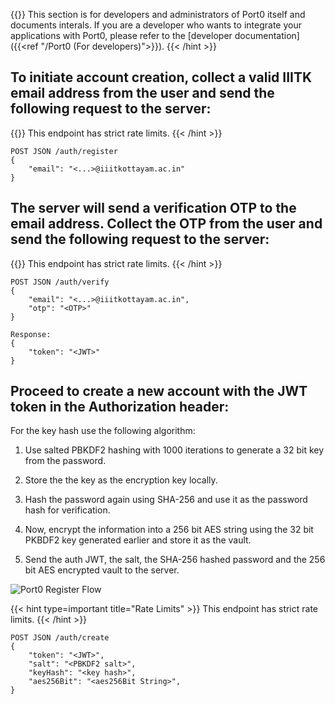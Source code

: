 ---
---

{{<hint type=note title="Note" >}}
This section is for developers and administrators of Port0 itself and documents interals. If you are a developer who wants to integrate your applications with Port0, please refer to the [developer documentation]({{<ref "/Port0 (For developers)">}}).
{{< /hint >}}

## To initiate account creation, collect a valid IIITK email address from the user and send the following request to the server:

{{<hint type=important title="Rate Limits" >}}
This endpoint has strict rate limits.
{{< /hint >}}

```
POST JSON /auth/register
{
    "email": "<...>@iiitkottayam.ac.in"
}
```

## The server will send a verification OTP to the email address. Collect the OTP from the user and send the following request to the server:

{{<hint type=important title="Rate Limits" >}}
This endpoint has strict rate limits.
{{< /hint >}}

```
POST JSON /auth/verify
{
    "email": "<...>@iiitkottayam.ac.in",
    "otp": "<OTP>"
}

Response:
{
    "token": "<JWT>"
}
```

## Proceed to create a new account with the JWT token in the Authorization header:

For the key hash use the following algorithm:

1. Use salted PBKDF2 hashing with 1000 iterations to generate a 32 bit key from the password.

2. Store the the key as the encryption key locally.

3. Hash the password again using SHA-256 and use it as the password hash for verification.

4. Now, encrypt the information into a 256 bit AES string using the 32 bit PKBDF2 key generated earlier and store it as the vault.

5. Send the auth JWT, the salt, the SHA-256 hashed password and the 256 bit AES encrypted vault to the server.

![Port0 Register Flow](/images/Register.jpg)

{{< hint type=important title="Rate Limits" >}}
This endpoint has strict rate limits.
{{< /hint >}}

```
POST JSON /auth/create
{
    "token": "<JWT>",
    "salt": "<PBKDF2 salt>",
    "keyHash": "<key hash>",
    "aes256Bit": "<aes256Bit String>",
}
```
